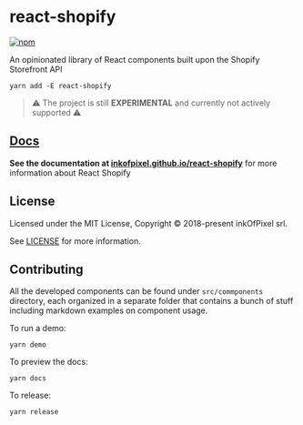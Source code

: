 # react-shopify

[![npm](https://img.shields.io/npm/v/react-shopify.svg?style=flat-square)](https://www.npmjs.com/package/react-shopify)

An opinionated library of React components built upon the Shopify Storefront API

```shell
yarn add -E react-shopify
```

> :warning: The project is still **EXPERIMENTAL** and currently not actively supported :warning:

## [Docs](https://inkofpixel.github.io/react-shopify/)

**See the documentation at [inkofpixel.github.io/react-shopify](https://inkofpixel.github.io/react-shopify/)** for more information about React Shopify

## License

Licensed under the MIT License, Copyright © 2018-present inkOfPixel srl.

See [LICENSE](./LICENSE) for more information.

## Contributing

All the developed components can be found under `src/commponents` directory, each organized in a separate folder that contains a bunch of stuff including markdown examples on component usage.

To run a demo:

```shell
yarn demo
```

To preview the docs:

```shell
yarn docs
```

To release:

```shell
yarn release
```
